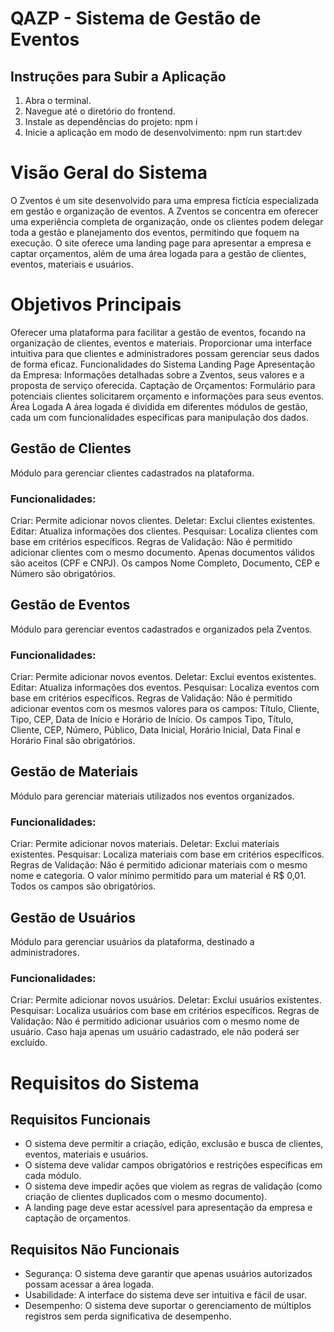 # QAZP - Sistema de Gestão de Eventos

## Instruções para Subir a Aplicação

1. Abra o terminal.
2. Navegue até o diretório do frontend.
3. Instale as dependências do projeto: npm i
4. Inicie a aplicação em modo de desenvolvimento: npm run start:dev

# Visão Geral do Sistema
O Zventos é um site desenvolvido para uma empresa fictícia especializada em gestão e organização de eventos. A Zventos se concentra em oferecer uma experiência completa de organização, onde os clientes podem delegar toda a gestão e planejamento dos eventos, permitindo que foquem na execução. O site oferece uma landing page para apresentar a empresa e captar orçamentos, além de uma área logada para a gestão de clientes, eventos, materiais e usuários.

# Objetivos Principais
Oferecer uma plataforma para facilitar a gestão de eventos, focando na organização de clientes, eventos e materiais.
Proporcionar uma interface intuitiva para que clientes e administradores possam gerenciar seus dados de forma eficaz.
Funcionalidades do Sistema
Landing Page
Apresentação da Empresa: Informações detalhadas sobre a Zventos, seus valores e a proposta de serviço oferecida.
Captação de Orçamentos: Formulário para potenciais clientes solicitarem orçamento e informações para seus eventos.
Área Logada
A área logada é dividida em diferentes módulos de gestão, cada um com funcionalidades específicas para manipulação dos dados.

## Gestão de Clientes
Módulo para gerenciar clientes cadastrados na plataforma.

### Funcionalidades:
Criar: Permite adicionar novos clientes.
Deletar: Exclui clientes existentes.
Editar: Atualiza informações dos clientes.
Pesquisar: Localiza clientes com base em critérios específicos.
Regras de Validação:
Não é permitido adicionar clientes com o mesmo documento.
Apenas documentos válidos são aceitos (CPF e CNPJ).
Os campos Nome Completo, Documento, CEP e Número são obrigatórios.

## Gestão de Eventos
Módulo para gerenciar eventos cadastrados e organizados pela Zventos.

### Funcionalidades:
Criar: Permite adicionar novos eventos.
Deletar: Exclui eventos existentes.
Editar: Atualiza informações dos eventos.
Pesquisar: Localiza eventos com base em critérios específicos.
Regras de Validação:
Não é permitido adicionar eventos com os mesmos valores para os campos: Título, Cliente, Tipo, CEP, Data de Início e Horário de Início.
Os campos Tipo, Título, Cliente, CEP, Número, Público, Data Inicial, Horário Inicial, Data Final e Horário Final são obrigatórios.

## Gestão de Materiais
Módulo para gerenciar materiais utilizados nos eventos organizados.

### Funcionalidades:
Criar: Permite adicionar novos materiais.
Deletar: Exclui materiais existentes.
Pesquisar: Localiza materiais com base em critérios específicos.
Regras de Validação:
Não é permitido adicionar materiais com o mesmo nome e categoria.
O valor mínimo permitido para um material é R$ 0,01.
Todos os campos são obrigatórios.

## Gestão de Usuários
Módulo para gerenciar usuários da plataforma, destinado a administradores.

### Funcionalidades:
Criar: Permite adicionar novos usuários.
Deletar: Exclui usuários existentes.
Pesquisar: Localiza usuários com base em critérios específicos.
Regras de Validação:
Não é permitido adicionar usuários com o mesmo nome de usuário.
Caso haja apenas um usuário cadastrado, ele não poderá ser excluído.

# Requisitos do Sistema

## Requisitos Funcionais
- O sistema deve permitir a criação, edição, exclusão e busca de clientes, eventos, materiais e usuários.
- O sistema deve validar campos obrigatórios e restrições específicas em cada módulo.
- O sistema deve impedir ações que violem as regras de validação (como criação de clientes duplicados com o mesmo documento).
- A landing page deve estar acessível para apresentação da empresa e captação de orçamentos.

## Requisitos Não Funcionais
- Segurança: O sistema deve garantir que apenas usuários autorizados possam acessar a área logada.
- Usabilidade: A interface do sistema deve ser intuitiva e fácil de usar.
- Desempenho: O sistema deve suportar o gerenciamento de múltiplos registros sem perda significativa de desempenho.
